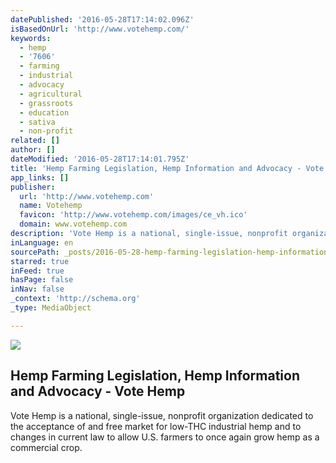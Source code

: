 ```yaml
---
datePublished: '2016-05-28T17:14:02.096Z'
isBasedOnUrl: 'http://www.votehemp.com/'
keywords:
  - hemp
  - '7606'
  - farming
  - industrial
  - advocacy
  - agricultural
  - grassroots
  - education
  - sativa
  - non-profit
related: []
author: []
dateModified: '2016-05-28T17:14:01.795Z'
title: 'Hemp Farming Legislation, Hemp Information and Advocacy - Vote Hemp'
app_links: []
publisher:
  url: 'http://www.votehemp.com'
  name: Votehemp
  favicon: 'http://www.votehemp.com/images/ce_vh.ico'
  domain: www.votehemp.com
description: 'Vote Hemp is a national, single-issue, nonprofit organization dedicated to the acceptance of and free market for low-THC industrial hemp and to changes in current law to allow U.S. farmers to once again grow hemp as a commercial crop.'
inLanguage: en
sourcePath: _posts/2016-05-28-hemp-farming-legislation-hemp-information-and-advocacy-vo.md
starred: true
inFeed: true
hasPage: false
inNav: false
_context: 'http://schema.org'
_type: MediaObject

---
```

<article style=""><img src="https://the-grid-user-content.s3-us-west-2.amazonaws.com/67ee9eed-c9e6-4d21-a399-826a55bc0224.jpg" /><h1>Hemp Farming Legislation, Hemp Information and Advocacy - Vote Hemp</h1><p>Vote Hemp is a national, single-issue, nonprofit organization dedicated to the acceptance of and free market for low-THC industrial hemp and to changes in current law to allow U.S. farmers to once again grow hemp as a commercial crop.</p></article>